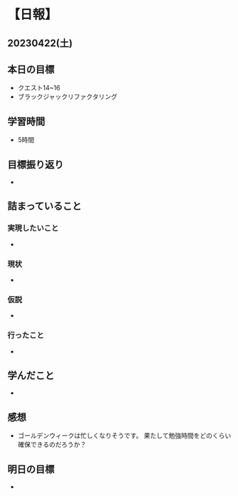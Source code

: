 # 【日報】
## 20230422(土)
## 本日の目標
- クエスト14~16
- ブラックジャックリファクタリング

## 学習時間
- 5時間

## 目標振り返り
- 

## 詰まっていること
### 実現したいこと 
- 

### 現状
- 

### 仮説
- 

### 行ったこと 
- 

## 学んだこと
- 

## 感想
- ゴールデンウィークは忙しくなりそうです。
果たして勉強時間をどのくらい確保できるのだろうか？

## 明日の目標
- 
